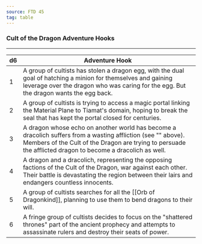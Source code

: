 ```yaml
---
source: FTD 45
tag: table
---
```


### Cult of the Dragon Adventure Hooks
---
|d6|Adventure Hook|
|----|------------|
|1|A group of cultists has stolen a dragon egg, with the dual goal of hatching a minion for themselves and gaining leverage over the dragon who was caring for the egg. But the dragon wants the egg back.|
|2|A group of cultists is trying to access a magic portal linking the Material Plane to Tiamat's domain, hoping to break the seal that has kept the portal closed for centuries.|
|3|A dragon whose echo on another world has become a dracolich suffers from a wasting affliction (see "" above). Members of the Cult of the Dragon are trying to persuade the afflicted dragon to become a dracolich as well.|
|4|A dragon and a dracolich, representing the opposing factions of the Cult of the Dragon, war against each other. Their battle is devastating the region between their lairs and endangers countless innocents.|
|5|A group of cultists searches for all the [[Orb of Dragonkind]], planning to use them to bend dragons to their will.|
|6|A fringe group of cultists decides to focus on the "shattered thrones" part of the ancient prophecy and attempts to assassinate rulers and destroy their seats of power.|
